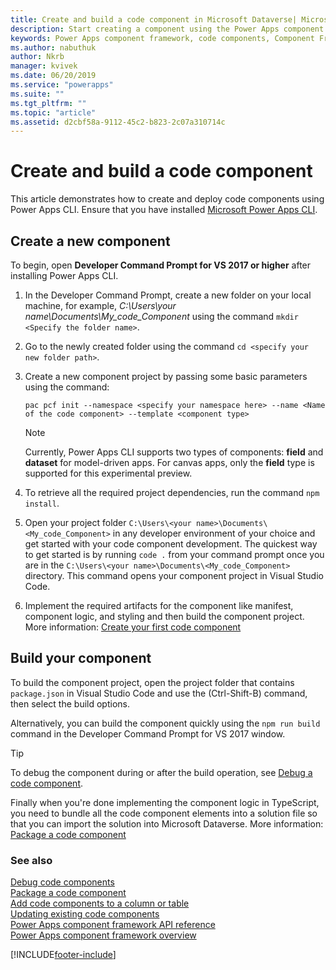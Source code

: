 ```yaml
---
title: Create and build a code component in Microsoft Dataverse| Microsoft Docs
description: Start creating a component using the Power Apps component framework tooling.
keywords: Power Apps component framework, code components, Component Framework
ms.author: nabuthuk
author: Nkrb
manager: kvivek
ms.date: 06/20/2019
ms.service: "powerapps"
ms.suite: ""
ms.tgt_pltfrm: ""
ms.topic: "article"
ms.assetid: d2cbf58a-9112-45c2-b823-2c07a310714c
---
```


# Create and build a code component

This article demonstrates how to create and deploy code components using Power Apps CLI. Ensure that you have installed [Microsoft Power Apps CLI](https://aka.ms/PowerAppsCLI).

## Create a new component

To begin, open **Developer Command Prompt for VS 2017 or higher** after installing Power Apps CLI.

1. In the Developer Command Prompt, create a new folder on your local machine, for example, *C:\Users\your name\Documents\My_code_Component* using the command `mkdir <Specify the folder name>`.
2. Go to the newly created folder using the command `cd <specify your new folder path>`.
3. Create a new component project by passing some basic parameters using the command:

    ```CLI
    pac pcf init --namespace <specify your namespace here> --name <Name of the code component> --template <component type>
    ```
 
   > [!NOTE]
   > Currently, Power Apps CLI supports two types of components: **field** and **dataset** for model-driven apps.  For canvas apps, only the **field** type is supported for this experimental preview.

4. To retrieve all the required project dependencies, run the command `npm install`.
5. Open your project folder `C:\Users\<your name>\Documents\<My_code_Component>` in any developer environment of your choice and get started with your code component development. The quickest way to get started is by running `code .` from your command prompt once you are in the `C:\Users\<your name>\Documents\<My_code_Component>` directory. This command opens your component project in Visual Studio Code.
6. Implement the required artifacts for the component like manifest, component logic, and styling and then build the component project. More information: [Create your first code component](implementing-controls-using-typescript.md)

## Build your component

To build the component project, open the project folder that contains `package.json` in Visual Studio Code and use the (Ctrl-Shift-B) command, then select the build options. 

Alternatively, you can build the component quickly using the `npm run build` command in the Developer Command Prompt for VS 2017 window.

> [!TIP]
> To debug the component during or after the build operation, see [Debug a code component](debugging-custom-controls.md).

Finally when you're done implementing the component logic in TypeScript, you need to bundle all the code component elements into a solution file so that you can import the solution into Microsoft Dataverse. More information: [Package a code component](import-custom-controls.md)

### See also

[Debug code components](debugging-custom-controls.md)<br/>
[Package a code component](import-custom-controls.md)<br/>
[Add code components to a column or table](add-custom-controls-to-a-field-or-entity.md)<br/>
[Updating existing code components](updating-existing-controls.md)<br/>
[Power Apps component framework API reference](reference/index.md)<br/>
[Power Apps component framework overview](overview.md)


[!INCLUDE[footer-include](../../includes/footer-banner.md)]
